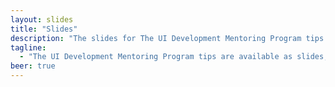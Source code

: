 ```yaml
---
layout: slides
title: "Slides"
description: "The slides for The UI Development Mentoring Program tips."
tagline:
  - "The UI Development Mentoring Program tips are available as slides, too."
beer: true
---
```

